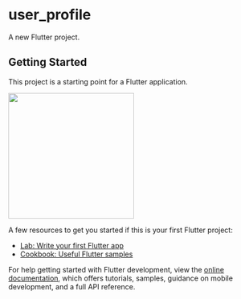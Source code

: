 # user_profile

A new Flutter project.

## Getting Started

This project is a starting point for a Flutter application.

<p float="left">
  <img src="https://raw.githubusercontent.com/dayojiboye/user_profile /master/screenshot/shot1.png" width="250" />
</p>

A few resources to get you started if this is your first Flutter project:

- [Lab: Write your first Flutter app](https://docs.flutter.dev/get-started/codelab)
- [Cookbook: Useful Flutter samples](https://docs.flutter.dev/cookbook)

For help getting started with Flutter development, view the
[online documentation](https://docs.flutter.dev/), which offers tutorials,
samples, guidance on mobile development, and a full API reference.
